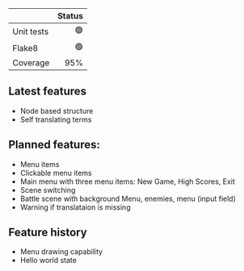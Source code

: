 | |Status|
|---|---:|
|Unit tests|🟢|
|Flake8|🟢|
|Coverage|95%| 

## Latest features

* Node based structure
* Self translating terms

## Planned features:

* Menu items
* Clickable menu items
* Main menu with three menu items: New Game, High Scores, Exit
* Scene switching
* Battle scene with background Menu, enemies, menu (input field)
* Warning if translataion is missing

## Feature history

* Menu drawing capability
* Hello world state